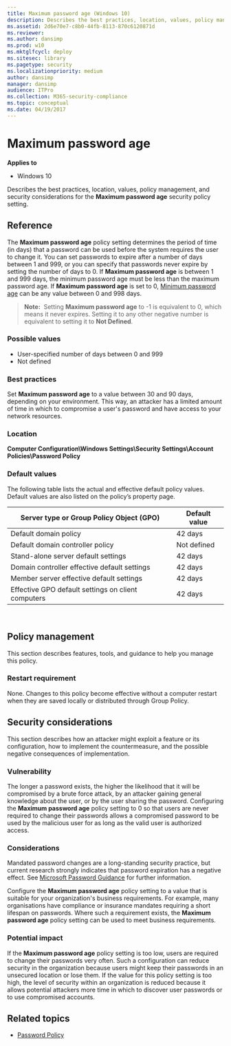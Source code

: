 ```yaml
---
title: Maximum password age (Windows 10)
description: Describes the best practices, location, values, policy management, and security considerations for the Maximum password age security policy setting.
ms.assetid: 2d6e70e7-c8b0-44fb-8113-870c6120871d
ms.reviewer: 
ms.author: dansimp
ms.prod: w10
ms.mktglfcycl: deploy
ms.sitesec: library
ms.pagetype: security
ms.localizationpriority: medium
author: dansimp
manager: dansimp
audience: ITPro
ms.collection: M365-security-compliance
ms.topic: conceptual
ms.date: 04/19/2017
---
```


# Maximum password age

**Applies to**
-   Windows 10

Describes the best practices, location, values, policy management, and security considerations for the **Maximum password age** security policy setting.

## Reference

The **Maximum password age** policy setting determines the period of time (in days) that a password can be used before the system requires the user to change it. You can set passwords to expire after a number of days between 1 and 999, or you can specify that passwords never expire by setting the number of days to 0. If **Maximum password age** is between 1 and 999 days, the minimum password age must be less than the maximum password age. If **Maximum password age** is set to 0, [Minimum password age](minimum-password-age.md) can be any value between 0 and 998 days.

>**Note:**  Setting **Maximum password age** to -1 is equivalent to 0, which means it never expires. Setting it to any other negative number is equivalent to setting it to **Not Defined**.
 
### Possible values

-   User-specified number of days between 0 and 999
-   Not defined

### Best practices

Set **Maximum password age** to a value between 30 and 90 days, depending on your environment. This way, an attacker has a limited amount of time in which to compromise a user's password and have access to your network resources.

### Location

**Computer Configuration\\Windows Settings\\Security Settings\\Account Policies\\Password Policy**

### Default values

The following table lists the actual and effective default policy values. Default values are also listed on the policy’s property page.

| Server type or Group Policy Object (GPO) | Default value |
| - | - |
| Default domain policy| 42 days| 
| Default domain controller policy| Not defined| 
| Stand-alone server default settings | 42 days| 
| Domain controller effective default settings | 42 days| 
| Member server effective default settings | 42 days| 
| Effective GPO default settings on client computers| 42 days| 
 
## Policy management

This section describes features, tools, and guidance to help you manage this policy.

### Restart requirement

None. Changes to this policy become effective without a computer restart when they are saved locally or distributed through Group Policy.

## Security considerations

This section describes how an attacker might exploit a feature or its configuration, how to implement the countermeasure, and the possible negative consequences of implementation.

### Vulnerability

The longer a password exists, the higher the likelihood that it will be compromised by a brute force attack, by an attacker gaining general knowledge about the user, or by the user sharing the password. Configuring the **Maximum password age** policy setting to 0 so that users are never required to change their passwords allows a compromised password to be used by the malicious user for as long as the valid user is authorized access. 

### Considerations

Mandated password changes are a long-standing security practice, but current research strongly indicates that password expiration has a negative effect. See [Microsoft Password Guidance](https://www.microsoft.com/en-us/research/publication/password-guidance/) for further information.

Configure the **Maximum password age** policy setting to a value that is suitable for your organization's business requirements. For example, many organisations have compliance or insurance mandates requiring a short lifespan on passwords. Where such a requirement exists, the **Maximum password age** policy setting can be used to meet business requirements.

### Potential impact

If the **Maximum password age** policy setting is too low, users are required to change their passwords very often. Such a configuration can reduce security in the organization because users might keep their passwords in an unsecured location or lose them. If the value for this policy setting is too high, the level of security within an organization is reduced because it allows potential attackers more time in which to discover user passwords or to use compromised accounts.

## Related topics

- [Password Policy](password-policy.md)
